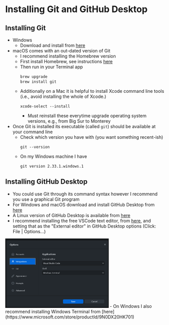 # Installing Git and GitHub Desktop



## Installing Git

- Windows
  - Download and install from [here](https://git-scm.com/download/win)
- macOS comes with an out-dated version of Git
  - I recommend installing the Homebrew version 
  - First install Homebrew, see instructions [here](https://brew.sh/)
  - Then run in your Terminal app  
    ```
    brew upgrade
    brew install git
    ```  
  - Additionally on a Mac it is helpful to install Xcode command line tools (i.e., avoid installing the whole of Xcode.)    
    ```
    xcode-select --install
    ```  
    - Must reinstall these everytime upgrade operating system versions, e.g., from Big Sur to Monterey
- Once Git is installed its executable (called `git`) should be available at your command line
  - Check which version you have with (you want something recent-ish)  
    ```
    git --version
    ```  
  - On my Windows machine I have  
    ```
    git version 2.33.1.windows.1
    ```  

## Installing GitHub Desktop

- You could use Git through its command syntax however I recommend you use a graphical Git program
- For Windows and macOS download and install GitHub Desktop from [here](https://desktop.github.com/)
- A Linux version of GitHub Desktop is available from [here](https://github.com/shiftkey/desktop/)
- I recommend installing the free VSCode text editor, from [here](https://code.visualstudio.com/), and setting that as the "External editor" in GitHub Desktop options (Click: File | Options...)  
<img src="img/ghd-options-vscode.png" width="65%" />
- On Windows I also recommend installing Windows Terminal from [here](https://www.microsoft.com/store/productId/9N0DX20HK701)
